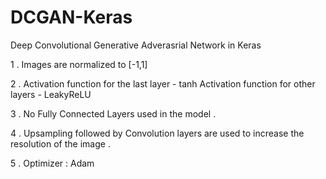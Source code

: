 # DCGAN-Keras
Deep Convolutional Generative Adverasrial Network in Keras 

1 . Images are normalized to [-1,1]

2 . Activation function for the last layer - tanh 
    Activation function for other layers - LeakyReLU

3 . No Fully Connected Layers used in the model .                         

4 . Upsampling followed by Convolution layers are used to increase the resolution of the image .

5 . Optimizer : Adam
